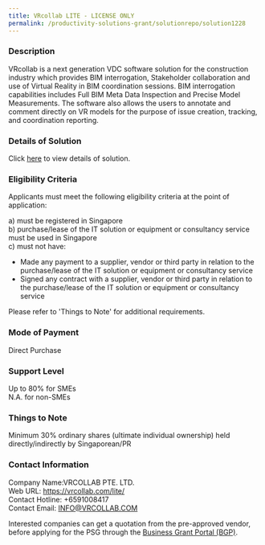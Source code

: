 ```yaml
---
title: VRcollab LITE - LICENSE ONLY
permalink: /productivity-solutions-grant/solutionrepo/solution1228
---
```


### Description

VRcollab is a next generation VDC software solution for the construction industry which provides BIM interrogation, Stakeholder collaboration and use of Virtual Reality in BIM coordination sessions. BIM interrogation capabilities includes Full BIM Meta Data Inspection and Precise Model Measurements. The software also allows the users to annotate and comment directly on VR models for the purpose of issue creation, tracking, and coordination reporting.

### Details of Solution

Click <a href='https://www.gobusiness.gov.sg/images/psg/Desensitised_VRCollab_20200118_Annex_3_Part_2.pdf' target='_blank'>here</a> to view details of solution.

### Eligibility Criteria

Applicants must meet the following eligibility criteria at the point of application:

a) must be registered in Singapore <br>
b) purchase/lease of the IT solution or equipment or consultancy service must be used in Singapore <br>
c) must not have:
- Made any payment to a supplier, vendor or third party in relation to the purchase/lease of the IT solution or equipment or consultancy service
- Signed any contract with a supplier, vendor or third party in relation to the purchase/lease of the IT solution or equipment or consultancy service

Please refer to 'Things to Note' for additional requirements.

### Mode of Payment
Direct Purchase

### Support Level
Up to 80% for SMEs <br>
N.A. for non-SMEs

### Things to Note
Minimum 30% ordinary shares (ultimate individual ownership) held directly/indirectly by Singaporean/PR

### Contact Information
Company Name:VRCOLLAB PTE. LTD. <br>Web URL: https://vrcollab.com/lite/ <br>Contact Hotline: +6591008417 <br>Contact Email: INFO@VRCOLLAB.COM <br>

Interested companies can get a quotation from the pre-approved vendor, before applying for the PSG through the <a target='_blank' href='https://www.businessgrants.gov.sg/'>Business Grant Portal (BGP)</a>.
